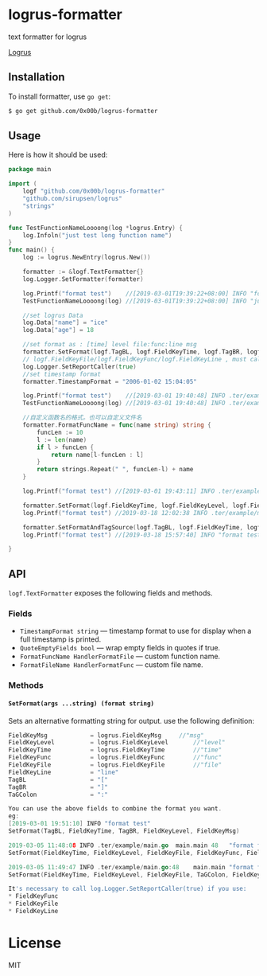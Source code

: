 # logrus-formatter 
 text formatter for logrus

[Logrus](https://github.com/sirupsen/logrus) 

## Installation
To install formatter, use `go get`:

```sh
$ go get github.com/0x00b/logrus-formatter
```

## Usage
Here is how it should be used:

```go
package main

import (
	logf "github.com/0x00b/logrus-formatter"
	"github.com/sirupsen/logrus"
	"strings"
)

func TestFunctionNameLoooong(log *logrus.Entry) {
	log.Infoln("just test long function name")
}
func main() {
	log := logrus.NewEntry(logrus.New())

	formatter := &logf.TextFormatter{}
	log.Logger.SetFormatter(formatter)

	log.Printf("format test")    //[2019-03-01T19:39:22+08:00] INFO "format test"
	TestFunctionNameLoooong(log) //[2019-03-01T19:39:22+08:00] INFO "just test long function name"

	//set logrus Data
	log.Data["name"] = "ice"
	log.Data["age"] = 18

	//set format as : [time] level file:func:line msg
	formatter.SetFormat(logf.TagBL, logf.FieldKeyTime, logf.TagBR, logf.FieldKeyLevel, logf.FieldKeyFile, logf.TaGColon, logf.FieldKeyFunc, logf.TaGColon, logf.FieldKeyLine, logf.FieldKeyMsg)
	// logf.FieldKeyFile/logf.FieldKeyFunc/logf.FieldKeyLine , must call log.Logger.SetReportCaller(true)
	log.Logger.SetReportCaller(true)
	//set timestamp format
	formatter.TimestampFormat = "2006-01-02 15:04:05"

	log.Printf("format test")    //[2019-03-01 19:40:48] INFO .ter/example/main.go:                main.main:37   "format test" (name:"ice" age:18)
	TestFunctionNameLoooong(log) //[2019-03-01 19:40:48] INFO .ter/example/main.go:..TestFunctionNameLoooong:18   "just test long function name" (name:"ice" age:18)

	//自定义函数名的格式。也可以自定义文件名
	formatter.FormatFuncName = func(name string) string {
		funcLen := 10
		l := len(name)
		if l > funcLen {
			return name[l-funcLen : l]
		}
		return strings.Repeat(" ", funcLen-l) + name
	}

	log.Printf("format test") //[2019-03-01 19:43:11] INFO .ter/example/main.go: main.main:41   "format test" (name:"ice" age:18)

	formatter.SetFormat(logf.FieldKeyTime, logf.FieldKeyLevel, logf.FieldKeyFile, logf.TaGColon, logf.FieldKeyLine, logf.FieldKeyFunc, logf.FieldKeyMsg)
	log.Printf("format test") //2019-03-18 12:02:38 INFO .ter/example/main.go:48    main.main "format test" (name="ice" age=18)

	formatter.SetFormatAndTagSource(logf.TagBL, logf.FieldKeyTime, logf.TagBR, logf.FieldKeyLevel, logf.FieldKeyMsg)
	log.Printf("format test") //[2019-03-18 15:57:40] INFO "format test" (source=.ter/example/main.go: main.main:51 name="ice" age=18)

}

```
## API
`logf.TextFormatter` exposes the following fields and methods.

### Fields

* `TimestampFormat string` — timestamp format to use for display when a full timestamp is printed.
* `QuoteEmptyFields bool` — wrap empty fields in quotes if true.
* `FormatFuncName HandlerFormatFile` — custom function name.
* `FormatFileName HandlerFormatFunc` — custom file name.

### Methods

#### `SetFormat(args ...string) (format string)`

Sets an alternative formatting string for output. use the following definition:
```go
FieldKeyMsg            = logrus.FieldKeyMsg		//"msg"
FieldKeyLevel          = logrus.FieldKeyLevel		//"level"
FieldKeyTime           = logrus.FieldKeyTime		//"time"
FieldKeyFunc           = logrus.FieldKeyFunc		//"func"
FieldKeyFile           = logrus.FieldKeyFile		//"file"
FieldKeyLine           = "line"	
TagBL                  = "["
TagBR                  = "]"
TaGColon               = ":"

You can use the above fields to combine the format you want.
eg: 
[2019-03-01 19:51:10] INFO "format test"
SetFormat(TagBL, FieldKeyTime, TagBR, FieldKeyLevel, FieldKeyMsg)

2019-03-05 11:48:08 INFO .ter/example/main.go  main.main 48   "format test"
SetFormat(FieldKeyTime, FieldKeyLevel, FieldKeyFile, FieldKeyFunc, FieldKeyLine, FieldKeyMsg)

2019-03-05 11:49:47 INFO .ter/example/main.go:48    main.main "format test"
SetFormat(FieldKeyTime, FieldKeyLevel, FieldKeyFile, TaGColon, FieldKeyLine, FieldKeyFunc, FieldKeyMsg)

It's necessary to call log.Logger.SetReportCaller(true) if you use:
* FieldKeyFunc
* FieldKeyFile
* FieldKeyLine
```
# License
MIT
